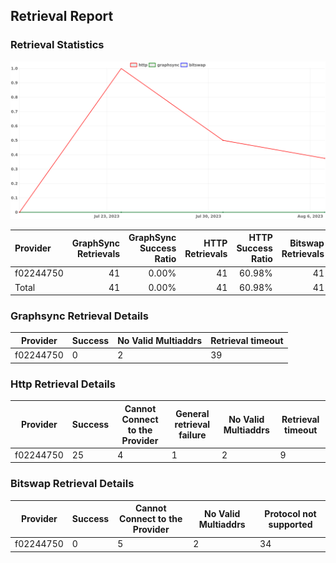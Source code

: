 ## Retrieval Report
### Retrieval Statistics
<img src="https://raw.githubusercontent.com/data-preservation-programs/filplus-checker-assets/main/filecoin-project/filecoin-plus-large-datasets/issues/1977/1691662837045.png"/>

| Provider  | GraphSync Retrievals | GraphSync Success Ratio | HTTP Retrievals | HTTP Success Ratio | Bitswap Retrievals | Bitswap Success Ratio |
| :-------- | -------------------: | ----------------------: | --------------: | -----------------: | -----------------: | --------------------: |
| f02244750 |                   41 |                   0.00% |              41 |             60.98% |                 41 |                 0.00% |
| Total     |                   41 |                   0.00% |              41 |             60.98% |                 41 |                 0.00% |

### Graphsync Retrieval Details
| Provider  | Success | No Valid Multiaddrs | Retrieval timeout |
| --------- | ------- | ------------------- | ----------------- |
| f02244750 | 0       | 2                   | 39                |

### Http Retrieval Details
| Provider  | Success | Cannot Connect to the Provider | General retrieval failure | No Valid Multiaddrs | Retrieval timeout |
| --------- | ------- | ------------------------------ | ------------------------- | ------------------- | ----------------- |
| f02244750 | 25      | 4                              | 1                         | 2                   | 9                 |

### Bitswap Retrieval Details
| Provider  | Success | Cannot Connect to the Provider | No Valid Multiaddrs | Protocol not supported |
| --------- | ------- | ------------------------------ | ------------------- | ---------------------- |
| f02244750 | 0       | 5                              | 2                   | 34                     |
